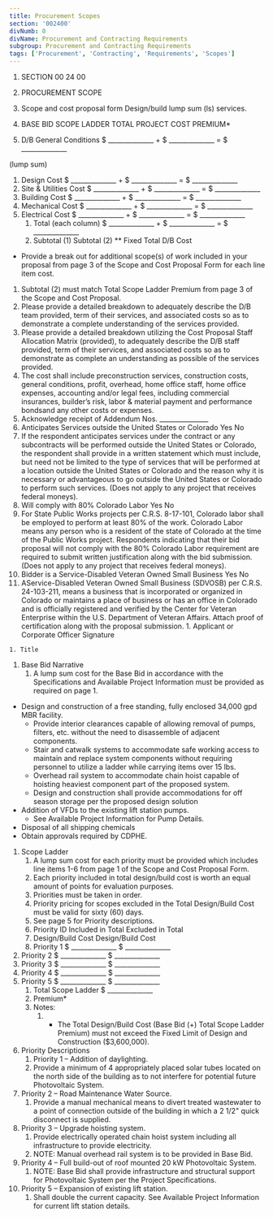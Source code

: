 ```yaml
---
title: Procurement Scopes
section: '002400'
divNumb: 0
divName: Procurement and Contracting Requirements
subgroup: Procurement and Contracting Requirements
tags: ['Procurement', 'Contracting', 'Requirements', 'Scopes']
---
```


   1. SECTION 00 24 00
   1. PROCUREMENT SCOPE
   1. Scope and cost proposal form Design/build lump sum (ls) services.
   1. BASE BID SCOPE LADDER TOTAL PROJECT COST PREMIUM*

   1. D/B General Conditions $ \_\_\_\_\_\_\_\_\_\_\_\_\_\_ + $ \_\_\_\_\_\_\_\_\_\_\_\_\_\_ = $ \_\_\_\_\_\_\_\_\_\_\_\_\_\_

 (lump sum)
   1. Design Cost $ \_\_\_\_\_\_\_\_\_\_\_\_\_\_ + $ \_\_\_\_\_\_\_\_\_\_\_\_\_\_ = $ \_\_\_\_\_\_\_\_\_\_\_\_\_\_
2. Site & Utilities Cost $ \_\_\_\_\_\_\_\_\_\_\_\_\_\_ + $ \_\_\_\_\_\_\_\_\_\_\_\_\_\_ = $ \_\_\_\_\_\_\_\_\_\_\_\_\_\_
3. Building Cost $ \_\_\_\_\_\_\_\_\_\_\_\_\_\_ + $ \_\_\_\_\_\_\_\_\_\_\_\_\_\_ = $ \_\_\_\_\_\_\_\_\_\_\_\_\_\_
4. Mechanical Cost $ \_\_\_\_\_\_\_\_\_\_\_\_\_\_ + $ \_\_\_\_\_\_\_\_\_\_\_\_\_\_ = $ \_\_\_\_\_\_\_\_\_\_\_\_\_\_
5. Electrical Cost $ \_\_\_\_\_\_\_\_\_\_\_\_\_\_ + $ \_\_\_\_\_\_\_\_\_\_\_\_\_\_ = $ \_\_\_\_\_\_\_\_\_\_\_\_\_\_
    1. Total (each column) $ \_\_\_\_\_\_\_\_\_\_\_\_\_\_ + $ \_\_\_\_\_\_\_\_\_\_\_\_\_\_ = $ \_\_\_\_\_\_\_\_\_\_\_\_\_\_ 
    1. Subtotal (1) Subtotal (2) ** Fixed Total D/B Cost

* Provide a break out for additional scope(s) of work included in your proposal from page 3 of the Scope and Cost Proposal Form for each line item cost.
1.  Subtotal (2) must match Total Scope Ladder Premium from page 3 of the Scope and Cost Proposal.
   1. Please provide a detailed breakdown to adequately describe the D/B team provided, term of their services, and associated costs so as to demonstrate a complete understanding of the services provided.
   1. Please provide a detailed breakdown utilizing the Cost Proposal Staff Allocation Matrix (provided), to adequately describe the D/B staff provided, term of their services, and associated costs so as to demonstrate as complete an understanding as possible of the services provided.
   1. The cost shall include preconstruction services, construction costs, general conditions, profit, overhead, home office staff, home office expenses, accounting and/or legal fees, including commercial insurances, builder’s risk, labor & material payment and performance bondsand any other costs or expenses.
   1. Acknowledge receipt of Addendum Nos. \_\_\_\_\_\_\_\_\_\_\_\_\_\_\_
   1. Anticipates Services outside the United States or Colorado Yes No
   1. If the respondent anticipates services under the contract or any subcontracts will be performed outside the United States or Colorado, the respondent shall provide in a written statement which must include, but need not be limited to the type of services that will be performed at a location outside the United States or Colorado and the reason why it is necessary or advantageous to go outside the United States or Colorado to perform such services. (Does not apply to any project that receives federal moneys).
   1. Will comply with 80% Colorado Labor Yes No
   1. For State Public Works projects per C.R.S. 8-17-101, Colorado labor shall be employed to perform at least 80% of the work. Colorado Labor means any person who is a resident of the state of Colorado at the time of the Public Works project. Respondents indicating that their bid proposal will not comply with the 80% Colorado Labor requirement are required to submit written justification along with the bid submission. (Does not apply to any project that receives federal moneys).
   1. Bidder is a Service-Disabled Veteran Owned Small Business Yes No
   1. AService-Disabled Veteran Owned Small Business (SDVOSB) per C.R.S. 24-103-211, means a business that is incorporated or organized in Colorado or maintains a place of business or has an office in Colorado and is officially registered and verified by the Center for Veteran Enterprise within the U.S. Department of Veteran Affairs. Attach proof of certification along with the proposal submission. 
    1. Applicant or Corporate Officer Signature

    1. Title
1. Base Bid Narrative
   1. A lump sum cost for the Base Bid in accordance with the Specifications and Available Project Information must be provided as required on page 1.

* Design and construction of a free standing, fully enclosed 34,000 gpd MBR facility.
	+ Provide interior clearances capable of allowing removal of pumps, filters, etc. without the need to disassemble of adjacent components.
	+ Stair and catwalk systems to accommodate safe working access to maintain and replace system components without requiring personnel to utilize a ladder while carrying items over 15 lbs.
	+ Overhead rail system to accommodate chain hoist capable of hoisting heaviest component part of the proposed system.
	+ Design and construction shall provide accommodations for off season storage per the proposed design solution
* Addition of VFDs to the existing lift station pumps. 
	+ See Available Project Information for Pump Details.
* Disposal of all shipping chemicals
* Obtain approvals required by CDPHE. 
1. Scope Ladder
   1. A lump sum cost for each priority must be provided which includes line items 1-6 from page 1 of the Scope and Cost Proposal Form.
   1. Each priority included in total design/build cost is worth an equal amount of points for evaluation purposes.
   1. Priorities must be taken in order.
   1. Priority pricing for scopes excluded in the Total Design/Build Cost must be valid for sixty (60) days.
   1. See page 5 for Priority descriptions.
    1. Priority ID Included in Total Excluded in Total 
    1. Design/Build Cost Design/Build Cost 
   1. Priority 1 $ \_\_\_\_\_\_\_\_\_\_\_\_\_\_ $ \_\_\_\_\_\_\_\_\_\_\_\_\_\_
2. Priority 2 $ \_\_\_\_\_\_\_\_\_\_\_\_\_\_ $ \_\_\_\_\_\_\_\_\_\_\_\_\_\_ 
3. Priority 3 $ \_\_\_\_\_\_\_\_\_\_\_\_\_\_ $ \_\_\_\_\_\_\_\_\_\_\_\_\_\_ 
4. Priority 4 $ \_\_\_\_\_\_\_\_\_\_\_\_\_\_ $ \_\_\_\_\_\_\_\_\_\_\_\_\_\_ 
5. Priority 5 $ \_\_\_\_\_\_\_\_\_\_\_\_\_\_ $ \_\_\_\_\_\_\_\_\_\_\_\_\_\_ 
   1. Total Scope Ladder $ \_\_\_\_\_\_\_\_\_\_\_\_\_\_
   1. Premium*
   1. Notes:
         1. * The Total Design/Build Cost (Base Bid (+) Total Scope Ladder Premium) must not exceed the Fixed Limit of Design and Construction ($3,600,000).
1. Priority Descriptions
   1. Priority 1 – Addition of daylighting. 
	1. Provide a minimum of 4 appropriately placed solar tubes located on the north side of the building as to not interfere for potential future Photovoltaic System.
2. Priority 2 – Road Maintenance Water Source.
	1. Provide a manual mechanical means to divert treated wastewater to a point of connection outside of the building in which a 2 1/2" quick disconnect is supplied.
3. Priority 3 – Upgrade hoisting system.
	1. Provide electrically operated chain hoist system including all infrastructure to provide electricity.
	2. NOTE: Manual overhead rail system is to be provided in Base Bid.
4. Priority 4 – Full build-out of roof mounted 20 kW Photovoltaic System.
	1. NOTE: Base Bid shall provide infrastructure and structural support for Photovoltaic System per the Project Specifications.
5. Priority 5 – Expansion of existing lift station.
	1. Shall double the current capacity. See Available Project Information for current lift station details.

